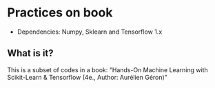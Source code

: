 # Practices on book
+ Dependencies: Numpy, Sklearn and Tensorflow 1.x

## What is it?

This is a subset of codes in a book: "Hands-On Machine Learning with Scikit-Learn & Tensorflow (4e., Author: Aurélien Géron)"

